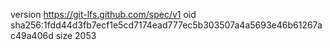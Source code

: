 version https://git-lfs.github.com/spec/v1
oid sha256:1fdd44d3fb7ecf1e5cd7174ead777ec5b303507a4a5693e46b61267ac49a406d
size 2053
